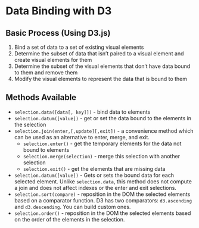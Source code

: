 # Data Binding with D3

## Basic Process (Using D3.js)

1. Bind a set of data to a set of existing visual elements
2. Determine the subset of data that isn’t paired to a visual element and create visual elements for them
3. Determine the subset of the visual elements that don’t have data bound to them and remove them
4. Modify the visual elements to represent the data that is bound to them

## Methods Available

* `selection.data([data[, key]])` - bind data to elements
* `selection.datum([value])` - get or set the data bound to the elements in the selection
* `selection.join(enter,[,update][,exit])` - a convenience method which can be used as an alternative to enter, merge, and exit.
  * `selection.enter()` - get the temporary elements for the data not bound to elements
  * `selection.merge(selection)` - merge this selection with another selection
  * `selection.exit()` - get the elements that are missing data
* `selection.datum([value])` - Gets or sets the bound data for each selected element. Unlike `selection.data`, this method does not compute a join and does not affect indexes or the enter and exit selections.
* `selection.sort(compare)` - reposition in the DOM the selected elements based on a comparator function. D3 has two comparators: `d3.ascending` and `d3.descending`. You can build custom ones.
* `selection.order()` - reposition in the DOM the selected elements based on the order of the elements in the selection.

